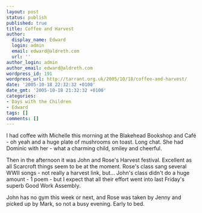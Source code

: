 ```yaml
---
layout: post
status: publish
published: true
title: Coffee and Harvest
author:
  display_name: Edward
  login: admin
  email: edward@aldreth.com
  url: ''
author_login: admin
author_email: edward@aldreth.com
wordpress_id: 191
wordpress_url: http://tarrant.org.uk/2005/10/18/coffee-and-harvest/
date: '2005-10-18 22:32:32 +0100'
date_gmt: '2005-10-18 21:32:32 +0100'
categories:
- Days with the Children
- Edward
tags: []
comments: []
---
```


I had coffee with Michelle this morning at the Blakehead Bookshop and
Café - oh yeah and a huge plate of mushrooms on toast. Long chat. She
had Dominic with her - what a charming child, smiley and cheerful.

Then in the afternoon it was John and Rose\'s Harvest festival.
Excellent as all Scarcroft things seem to be at the moment. Rose\'s
class sang several WWII songs - not really a harvest link, but...
John\'s class didn\'t do a huge amount - 1 poem - but I expect that all
their effort went into last Friday\'s superb Good Work Assembly.

John has no gym this week or next, and Rose was taken by Jenny and
picked up by Mark, so not a busy evening. Early to bed.

